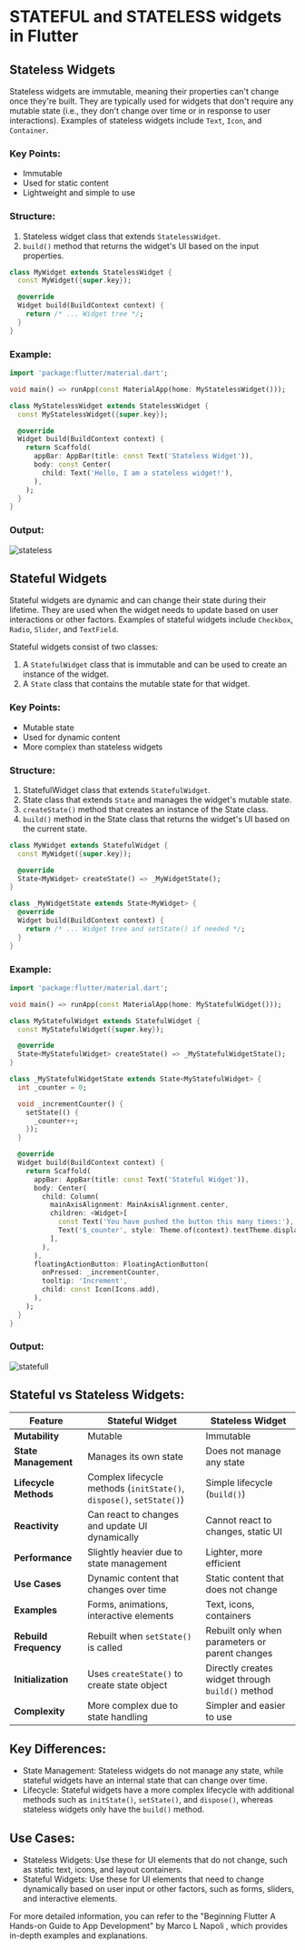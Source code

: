 # STATEFUL and STATELESS widgets in Flutter

## Stateless Widgets

Stateless widgets are immutable, meaning their properties can't change once they're built. They are typically used for widgets that don't require any mutable state (i.e., they don't change over time or in response to user interactions). Examples of stateless widgets include `Text`, `Icon`, and `Container`.

### Key Points:
- Immutable
- Used for static content
- Lightweight and simple to use

### Structure:
1. Stateless widget class that extends `StatelessWidget`.
2. `build()` method that returns the widget's UI based on the input properties.

```dart
class MyWidget extends StatelessWidget {
  const MyWidget({super.key});

  @override
  Widget build(BuildContext context) {
    return /* ... Widget tree */;
  }
}
```

### Example:
```dart
import 'package:flutter/material.dart';

void main() => runApp(const MaterialApp(home: MyStatelessWidget()));

class MyStatelessWidget extends StatelessWidget {
  const MyStatelessWidget({super.key});

  @override
  Widget build(BuildContext context) {
    return Scaffold(
      appBar: AppBar(title: const Text('Stateless Widget')),
      body: const Center(
        child: Text('Hello, I am a stateless widget!'),
      ),
    );
  }
}
```
### Output:
![stateless](imagesl.png)

## Stateful Widgets

Stateful widgets are dynamic and can change their state during their lifetime. They are used when the widget needs to update based on user interactions or other factors. Examples of stateful widgets include `Checkbox`, `Radio`, `Slider`, and `TextField`.

Stateful widgets consist of two classes:
1. A `StatefulWidget` class that is immutable and can be used to create an instance of the widget.
2. A `State` class that contains the mutable state for that widget.

### Key Points:
- Mutable state
- Used for dynamic content
- More complex than stateless widgets

### Structure:
1. StatefulWidget class that extends `StatefulWidget`.
2. State class that extends `State` and manages the widget's mutable state.
3. `createState()` method that creates an instance of the State class.
4. `build()` method in the State class that returns the widget's UI based on the current state.

```dart
class MyWidget extends StatefulWidget {
  const MyWidget({super.key});

  @override
  State<MyWidget> createState() => _MyWidgetState();
}

class _MyWidgetState extends State<MyWidget> {
  @override
  Widget build(BuildContext context) {
    return /* ... Widget tree and setState() if needed */;
  }
}
```

### Example:
```dart
import 'package:flutter/material.dart';

void main() => runApp(const MaterialApp(home: MyStatefulWidget()));

class MyStatefulWidget extends StatefulWidget {
  const MyStatefulWidget({super.key});

  @override
  State<MyStatefulWidget> createState() => _MyStatefulWidgetState();
}

class _MyStatefulWidgetState extends State<MyStatefulWidget> {
  int _counter = 0;

  void _incrementCounter() {
    setState(() {
      _counter++;
    });
  }

  @override
  Widget build(BuildContext context) {
    return Scaffold(
      appBar: AppBar(title: const Text('Stateful Widget')),
      body: Center(
        child: Column(
          mainAxisAlignment: MainAxisAlignment.center,
          children: <Widget>[
            const Text('You have pushed the button this many times:'),
            Text('$_counter', style: Theme.of(context).textTheme.displayLarge),
          ],
        ),
      ),
      floatingActionButton: FloatingActionButton(
        onPressed: _incrementCounter,
        tooltip: 'Increment',
        child: const Icon(Icons.add),
      ),
    );
  }
}
```
### Output:
![statefull](imagesf.png)

##  Stateful vs Stateless Widgets:

| **Feature**              | **Stateful Widget**                              | **Stateless Widget**                              |
|--------------------------|--------------------------------------------------|--------------------------------------------------|
| **Mutability**           | Mutable                                          | Immutable                                        |
| **State Management**     | Manages its own state                            | Does not manage any state                        |
| **Lifecycle Methods**    | Complex lifecycle methods (`initState()`, `dispose()`, `setState()`) | Simple lifecycle (`build()`)                     |
| **Reactivity**           | Can react to changes and update UI dynamically   | Cannot react to changes, static UI               |
| **Performance**          | Slightly heavier due to state management         | Lighter, more efficient                          |
| **Use Cases**            | Dynamic content that changes over time           | Static content that does not change              |
| **Examples**             | Forms, animations, interactive elements          | Text, icons, containers                          |
| **Rebuild Frequency**    | Rebuilt when `setState()` is called              | Rebuilt only when parameters or parent changes   |
| **Initialization**       | Uses `createState()` to create state object      | Directly creates widget through `build()` method |
| **Complexity**           | More complex due to state handling               | Simpler and easier to use                        |


## Key Differences:
- State Management: Stateless widgets do not manage any state, while stateful widgets have an internal state that can change over time.
- Lifecycle: Stateful widgets have a more complex lifecycle with additional methods such as `initState()`, `setState()`, and `dispose()`, whereas stateless widgets only have the `build()` method.

## Use Cases:
- Stateless Widgets: Use these for UI elements that do not change, such as static text, icons, and layout containers.
- Stateful Widgets: Use these for UI elements that need to change dynamically based on user input or other factors, such as forms, sliders, and interactive elements.

For more detailed information, you can refer to the 
"Beginning Flutter A Hands-on Guide to App Development" by Marco L Napoli
, which provides in-depth examples and explanations.
<!-- ["Beginning Flutter A Hands-on Guide to App Development" by Marco L Napoli](https://digilib.stekom.ac.id/assets/dokumen/ebook/feb_3872ce7467cbdc7beedfcdc12b2b607b0ba36429_1649057575.pdf#page=36) -->

